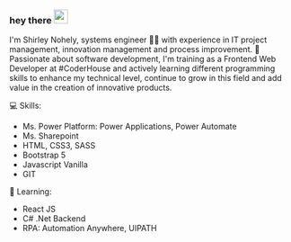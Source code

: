 ### hey there <img src="https://media.giphy.com/media/hvRJCLFzcasrR4ia7z/giphy.gif" width="25px">

I'm Shirley Nohely, systems engineer 👩‍💻 with experience in IT project management, innovation management and process improvement.
🚀 Passionate about software development, I'm training as a Frontend Web Developer at #CoderHouse and actively learning different programming skills to enhance my technical level, continue to grow in this field and add value in the creation of innovative products.

💻 Skills:
- Ms. Power Platform: Power Applications, Power Automate
- Ms. Sharepoint
- HTML, CSS3, SASS
- Bootstrap 5
- Javascript Vanilla
- GIT

📖 Learning:
- React JS
- C# .Net Backend
- RPA: Automation Anywhere, UIPATH
